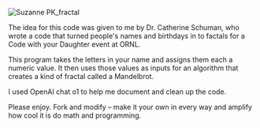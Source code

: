 ![Suzanne PK_fractal](./images/Suzanne_PK_fractal_20250206_144238.png)

The idea for this code was given to me by Dr. Catherine Schuman, who wrote a code that turned people's names and birthdays in to factals for a Code with your Daughter event at ORNL. 

This program takes the letters in your name and assigns them each a numeric value. 
It then uses those values as inputs for an algorithm that creates a kind of fractal called a Mandelbrot.

I used OpenAI chat o1 to help me document and clean up the code. 

Please enjoy. Fork and modify – make it your own in every way and amplify how cool it is do math and programming. 
